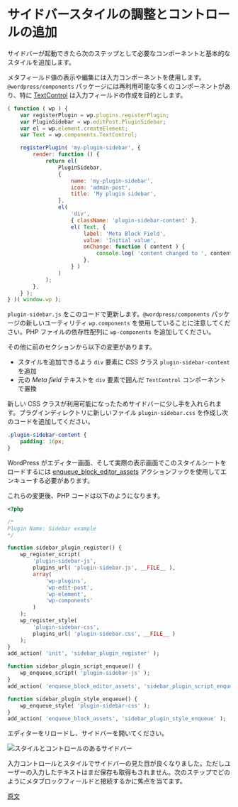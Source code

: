<!--
# Tweak the sidebar style and add controls
 -->
# サイドバースタイルの調整とコントロールの追加
<!--
After the sidebar is up and running, the next step is to fill it up with the necessary components and basic styling.

To visualize and edit the meta field value you'll use an input component. The `@wordpress/components` package contains many components available for you to reuse, and, specifically, the [TextControl](/packages/components/src/text-control/README.md) is aimed at creating an input field:
 -->
サイドバーが起動できたら次のステップとして必要なコンポーネントと基本的なスタイルを追加します。

メタフィールド値の表示や編集には入力コンポーネントを使用します。`@wordpress/components` パッケージには再利用可能な多くのコンポーネントがあり、特に [TextControl](https://developer.wordpress.org/block-editor/components/text-control/) は入力フィールドの作成を目的とします。

```js
( function ( wp ) {
	var registerPlugin = wp.plugins.registerPlugin;
	var PluginSidebar = wp.editPost.PluginSidebar;
	var el = wp.element.createElement;
	var Text = wp.components.TextControl;

	registerPlugin( 'my-plugin-sidebar', {
		render: function () {
			return el(
				PluginSidebar,
				{
					name: 'my-plugin-sidebar',
					icon: 'admin-post',
					title: 'My plugin sidebar',
				},
				el(
					'div',
					{ className: 'plugin-sidebar-content' },
					el( Text, {
						label: 'Meta Block Field',
						value: 'Initial value',
						onChange: function ( content ) {
							console.log( 'content changed to ', content );
						},
					} )
				)
			);
		},
	} );
} )( window.wp );
```
<!--
Update the `plugin-sidebar.js` with this new code. Notice that it uses a new utility called `wp.components` from the `@wordpress/components` package. Go ahead and add it as `wp-components` in the PHP dependencies array.

It introduces a few changes from the previous section:

-   Added the CSS class `plugin-sidebar-content` to the `div` element to be able to add some styles.
-   Substituted the raw _Meta field_ text with a `TextControl` component wrapped within the `div` element.

With the new CSS class available you can now give the sidebar a bit of breath. Create a new file in your plugin directory called `plugin-sidebar.css` with the following contents:
 -->
`plugin-sidebar.js` をこのコードで更新します。`@wordpress/components` パッケージの新しいユーティリティ `wp.components` を使用していることに注意してください。PHP ファイルの依存性配列に `wp-components` を追加してください。

その他に前のセクションから以下の変更があります。

* スタイルを追加できるよう `div` 要素に CSS クラス `plugin-sidebar-content` を追加
* 元の _Meta field_ テキストを `div` 要素で囲んだ `TextControl` コンポーネントで置換

新しい CSS クラスが利用可能になったためサイドバーに少し手を入れられます。プラグインディレクトリに新しいファイル `plugin-sidebar.css` を作成し次のコードを追加してください。

```css
.plugin-sidebar-content {
	padding: 16px;
}
```
<!--
For WordPress to load this stylesheet in the editor and front-end, you need to tell it to enqueue it by using the [enqueue_block_editor_assets](https://developer.wordpress.org/reference/hooks/enqueue_block_editor_assets/) action hook.

After those changes, the PHP code should look like this:
 -->

WordPress がエディター画面、そして実際の表示画面でこのスタイルシートをロードするには [enqueue_block_editor_assets](https://developer.wordpress.org/reference/hooks/enqueue_block_editor_assets/) アクションフックを使用してエンキューする必要があります。

これらの変更後、PHP コードは以下のようになります。

```php
<?php

/*
Plugin Name: Sidebar example
*/

function sidebar_plugin_register() {
	wp_register_script(
		'plugin-sidebar-js',
		plugins_url( 'plugin-sidebar.js', __FILE__ ),
		array(
			'wp-plugins',
			'wp-edit-post',
			'wp-element',
			'wp-components'
		)
	);
	wp_register_style(
		'plugin-sidebar-css',
		plugins_url( 'plugin-sidebar.css', __FILE__ )
	);
}
add_action( 'init', 'sidebar_plugin_register' );

function sidebar_plugin_script_enqueue() {
	wp_enqueue_script( 'plugin-sidebar-js' );
}
add_action( 'enqueue_block_editor_assets', 'sidebar_plugin_script_enqueue' );

function sidebar_plugin_style_enqueue() {
	wp_enqueue_style( 'plugin-sidebar-css' );
}
add_action( 'enqueue_block_assets', 'sidebar_plugin_style_enqueue' );
```
<!--
Reload the editor and open the sidebar:

![Sidebar with style and controls](https://raw.githubusercontent.com/WordPress/gutenberg/HEAD/docs/assets/sidebar-style-and-controls.png)

With the input control and the styling the sidebar looks nicer. This code doesn't let users to store or retrieve data just yet, so the next steps will focus on how to connect it to the meta block field.
 -->
エディターをリロードし、サイドバーを開いてください。

![スタイルとコントロールのあるサイドバー](https://raw.githubusercontent.com/WordPress/gutenberg/HEAD/docs/assets/sidebar-style-and-controls.png)

入力コントロールとスタイルでサイドバーの見た目が良くなりました。ただしユーザーの入力したテキストはまだ保存も取得もされません。次のステップでどのようにメタブロックフィールドと接続するかに焦点を当てます。

[原文](https://github.com/WordPress/gutenberg/blob/trunk/docs/how-to-guides/sidebar-tutorial/plugin-sidebar-2-styles-and-controls.md)
